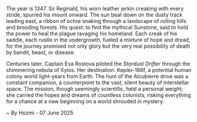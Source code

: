 
The year is 1347.  Sir Reginald, his worn leather jerkin creaking with every stride, spurred his mount onward.  The sun beat down on the dusty track leading east, a ribbon of ochre snaking through a landscape of rolling hills and brooding forests. His quest: to find the mythical Sunstone, said to hold the power to heal the plague ravaging his homeland.  Each creak of his saddle, each rustle in the undergrowth, fueled a mixture of hope and dread, for the journey promised not only glory but the very real possibility of death by bandit, beast, or disease.

Centuries later, Captain Eva Rostova piloted the *Stardust Drifter* through the shimmering nebula of Xylos. Her destination: Kepler-186f, a potential human colony world light-years from Earth.  The hum of the Alcubierre drive was a constant companion, a counterpoint to the vast, silent beauty of interstellar space.  The mission, though seemingly scientific, held a personal weight; she carried the hopes and dreams of countless colonists, risking everything for a chance at a new beginning on a world shrouded in mystery.

~ By Hozmi - 07 June 2025
